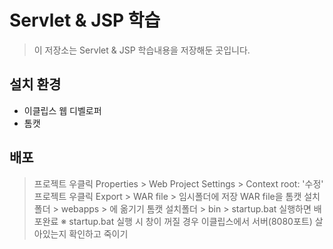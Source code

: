 # Servlet & JSP 학습
> 이 저장소는 Servlet & JSP 학습내용을 저장해둔 곳입니다.

## 설치 환경
- 이클립스 웹 디벨로퍼
- 톰캣

## 배포
> 프로젝트 우클릭 Properties > Web Project Settings > Context root: '수정'
> 프로젝트 우클릭 Export > WAR file > 임시폴더에 저장
> WAR file을 톰캣 설치폴더 > webapps > 에 옮기기
> 톰캣 설치폴더 > bin > startup.bat 실행하면 배포완료
> ※ startup.bat 실행 시 창이 꺼질 경우 이클립스에서 서버(8080포트) 살아있는지 확인하고 죽이기